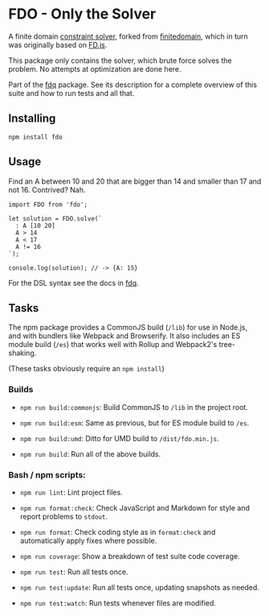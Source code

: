 # FDO - Only the Solver

A finite domain [constraint
solver](https://en.wikipedia.org/wiki/Constraint_logic_programming), forked from
[finitedomain](https://github.com/the-grid/finitedomain), which in turn was originally based on
[FD.js](https://github.com/srikumarks/FD.js/wiki/API).

This package only contains the solver, which brute force solves the problem. No attempts
at optimization are done here.

Part of the [fdq](https://github.com/pvdz/fdq) package. See its description for a complete
overview of this suite and how to run tests and all that.

## Installing

```
npm install fdo
```

## Usage

Find an A between 10 and 20 that are bigger than 14 and smaller than 17 and not 16. Contrived? Nah.

```es6
import FDO from 'fdo';

let solution = FDO.solve(`
  : A [10 20]
  A > 14
  A < 17
  A != 16
`);

console.log(solution); // -> {A: 15}
```

For the DSL syntax see the docs in [fdq](https://github.com/pvdz/fdq).

## Tasks

The npm package provides a CommonJS build (`/lib`) for use in Node.js, and with bundlers
like Webpack and Browserify. It also includes an ES module build (`/es`) that works well
with Rollup and Webpack2's tree-shaking.

(These tasks obviously require an `npm install`)

### Builds

 -  `npm run build:commonjs`: Build CommonJS to `/lib` in the project root.

 -  `npm run build:esm`: Same as previous, but for ES module build to `/es`.

 -  `npm run build:umd`: Ditto for UMD build to `/dist/fdo.min.js`.

 -  `npm run build`: Run all of the above builds.

### Bash / npm scripts:

 - `npm run lint`: Lint project files.

 - `npm run format:check`: Check JavaScript and Markdown for style and report problems
   to `stdout`.

 - `npm run format`: Check coding style as in `format:check` and automatically apply fixes
   where possible.

 - `npm run coverage`: Show a breakdown of test suite code coverage.

 - `npm run test`: Run all tests once.

 - `npm run test:update`: Run all tests once, updating snapshots as needed.

 - `npm run test:watch`: Run tests whenever files are modified.

